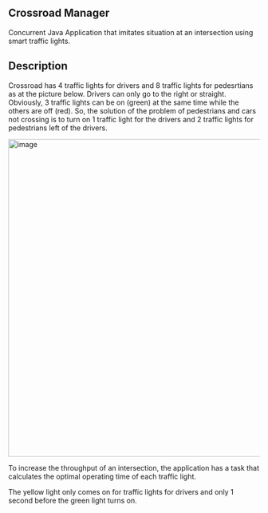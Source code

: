 ## Crossroad Manager

Concurrent Java Application that imitates situation at an intersection using smart traffic lights.

## Description

Crossroad has 4 traffic lights for drivers and 8 traffic lights for pedesrtians as at the picture below.
Drivers can only go to the right or straight. Obviously, 3 traffic lights can be on (green) at the same time while the others are off (red).
So, the solution of the problem of pedestrians and cars not crossing is to turn on 1 traffic light for the drivers and 2 traffic lights for pedestrians left of the drivers.


<img width="636" alt="image" src="https://github.com/lilyrubich/crossroad-manager/assets/124808148/e1b3c3c9-4466-4541-946d-a9536af08fe2">


To increase the throughput of an intersection, the application has a task that calculates the optimal operating time of each traffic light.

The yellow light only comes on for traffic lights for drivers and only 1 second before the green light turns on.
